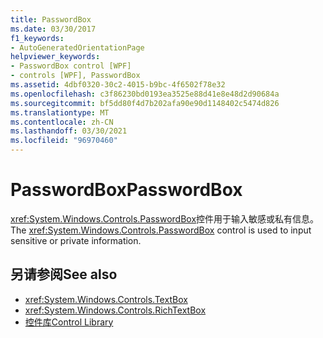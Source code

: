 ```yaml
---
title: PasswordBox
ms.date: 03/30/2017
f1_keywords:
- AutoGeneratedOrientationPage
helpviewer_keywords:
- PasswordBox control [WPF]
- controls [WPF], PasswordBox
ms.assetid: 4dbf0320-30c2-4015-b9bc-4f6502f78e32
ms.openlocfilehash: c3f86230bd0193ea3525e88d41e8e48d2d90684a
ms.sourcegitcommit: bf5dd80f4d7b202afa90e90d1148402c5474d826
ms.translationtype: MT
ms.contentlocale: zh-CN
ms.lasthandoff: 03/30/2021
ms.locfileid: "96970460"
---
```

# <a name="passwordbox"></a><span data-ttu-id="0518a-102">PasswordBox</span><span class="sxs-lookup"><span data-stu-id="0518a-102">PasswordBox</span></span>
<span data-ttu-id="0518a-103"><xref:System.Windows.Controls.PasswordBox>控件用于输入敏感或私有信息。</span><span class="sxs-lookup"><span data-stu-id="0518a-103">The <xref:System.Windows.Controls.PasswordBox> control is used to input sensitive or private information.</span></span>  
  
## <a name="see-also"></a><span data-ttu-id="0518a-104">另请参阅</span><span class="sxs-lookup"><span data-stu-id="0518a-104">See also</span></span>

- <xref:System.Windows.Controls.TextBox>
- <xref:System.Windows.Controls.RichTextBox>
- [<span data-ttu-id="0518a-105">控件库</span><span class="sxs-lookup"><span data-stu-id="0518a-105">Control Library</span></span>](control-library.md)
